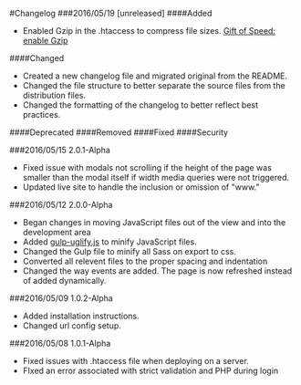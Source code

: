 #Changelog
###2016/05/19 [unreleased]
####Added
* Enabled Gzip in the .htaccess to compress file sizes. [Gift of Speed: enable Gzip](https://www.giftofspeed.com/enable-gzip-compression/)

####Changed
* Created a new changelog file and migrated original from the README.
* Changed the file structure to better separate the source files from the distribution files.
* Changed the formatting of the changelog to better reflect best practices.

####Deprecated
####Removed
####Fixed
####Security

###2016/05/15 2.0.1-Alpha
* Fixed issue with modals not scrolling if the height of the page was smaller than the modal itself if width media queries were not triggered.
* Updated live site to handle the inclusion or omission of "www."

###2016/05/12 2.0.0-Alpha
* Began changes in moving JavaScript files out of the view and into the development area
* Added [gulp-uglify.js](https://www.npmjs.com/package/gulp-uglify) to minify JavaScript files.
* Changed the Gulp file to minify all Sass on export to css.
* Converted all relevent files to the proper spacing and indentation
* Changed the way events are added. The page is now refreshed instead of added dynamically.

###2016/05/09 1.0.2-Alpha
* Added installation instructions.
* Changed url config setup.

###2016/05/08 1.0.1-Alpha
* Fixed issues with .htaccess file when deploying on a server.
* FIxed an error associated with strict validation and PHP during login